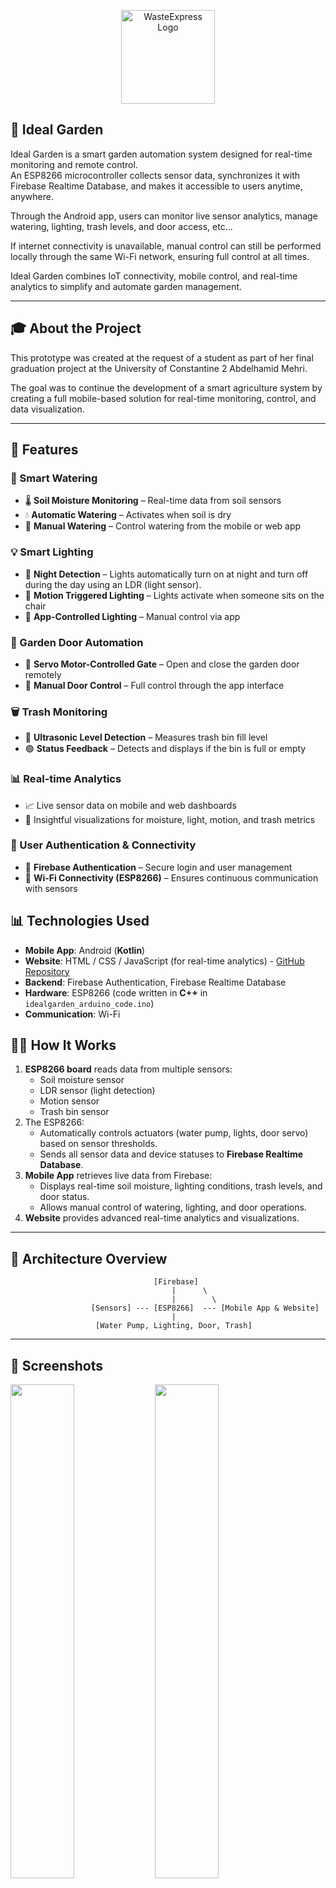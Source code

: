 <p align="center">
  <img src="https://i.imgur.com/jDC0An7.png" alt="WasteExpress Logo" width="150"/>
</p>

## 🌱 Ideal Garden

Ideal Garden is a smart garden automation system designed for real-time monitoring and remote control.  
An ESP8266 microcontroller collects sensor data, synchronizes it with Firebase Realtime Database, and makes it accessible to users anytime, anywhere.

Through the Android app, users can monitor live sensor analytics, manage watering, lighting, trash levels, and door access, etc... 

If internet connectivity is unavailable, manual control can still be performed locally through the same Wi-Fi network, ensuring full control at all times.

Ideal Garden combines IoT connectivity, mobile control, and real-time analytics to simplify and automate garden management.


---

## 🎓 About the Project
This prototype was created at the request of a student as part of her final graduation project at the University of Constantine 2 Abdelhamid Mehri.

The goal was to continue the development of a smart agriculture system by creating a full mobile-based solution for real-time monitoring, control, and data visualization.

---

## 🚀 Features

### 🌱 Smart Watering
- 🌡️ **Soil Moisture Monitoring** – Real-time data from soil sensors
- 💧 **Automatic Watering** – Activates when soil is dry
- 📱 **Manual Watering** – Control watering from the mobile or web app

### 💡 Smart Lighting
- 🌙 **Night Detection** – Lights automatically turn on at night and turn off during the day using an LDR (light sensor).
- 👤 **Motion Triggered Lighting** – Lights activate when someone sits on the chair
- 📲 **App-Controlled Lighting** – Manual control via app

### 🚪 Garden Door Automation
- 🔄 **Servo Motor-Controlled Gate** – Open and close the garden door remotely
- 🧭 **Manual Door Control** – Full control through the app interface

### 🗑️ Trash Monitoring
- 📏 **Ultrasonic Level Detection** – Measures trash bin fill level
- 🟢 **Status Feedback** – Detects and displays if the bin is full or empty

### 📊 Real-time Analytics
- 📈 Live sensor data on mobile and web dashboards
- 🧠 Insightful visualizations for moisture, light, motion, and trash metrics

### 🔐 User Authentication & Connectivity
- 🔐 **Firebase Authentication** – Secure login and user management
- 📶 **Wi-Fi Connectivity (ESP8266)** – Ensures continuous communication with sensors


## 📊 Technologies Used

- **Mobile App**: Android (**Kotlin**)
- **Website**: HTML / CSS / JavaScript (for real-time analytics) - [GitHub Repository](https://github.com/charafboulmerka/IdealGardenWebsite)
- **Backend**: Firebase Authentication, Firebase Realtime Database
- **Hardware**: ESP8266 (code written in **C++** in `idealgarden_arduino_code.ino`)
- **Communication**: Wi-Fi

## 👨‍💻 How It Works

1. **ESP8266 board** reads data from multiple sensors:
   - Soil moisture sensor
   - LDR sensor (light detection)
   - Motion sensor
   - Trash bin sensor
2. The ESP8266:
   - Automatically controls actuators (water pump, lights, door servo) based on sensor thresholds.
   - Sends all sensor data and device statuses to **Firebase Realtime Database**.
3. **Mobile App** retrieves live data from Firebase:
   - Displays real-time soil moisture, lighting conditions, trash levels, and door status.
   - Allows manual control of watering, lighting, and door operations.
4. **Website** provides advanced real-time analytics and visualizations.

---

## 🔢 Architecture Overview

```
                                [Firebase]
                                    |      \
                                    |        \
                  [Sensors] --- [ESP8266]  --- [Mobile App & Website]
                                    |                            
                   [Water Pump, Lighting, Door, Trash]
```

---

## 🌟 Screenshots

<p float="left">
  <img src="https://i.imgur.com/6nglZQg.jpeg" width="45%" />
  <img src="https://i.imgur.com/XspHdcD.jpeg" width="45%" />
  <img src="https://i.imgur.com/NFEfhwk.jpeg" width="45%" />
  <img src="https://i.imgur.com/jT137VU.jpeg" width="45%" />
  <img src="https://i.imgur.com/uVFhSJb.jpeg" width="45%" />
  <img src="https://i.imgur.com/2C0c2E6.jpeg" width="45%" />
  <img src="https://i.imgur.com/9LU7MCO.jpeg" width="45%" />
</p>

---


## 📬 Contact

**Charaf Boulmerka**  
Android & Laravel Developer | IoT & CRM Solutions.
📧 charaf.boulmerka25@gmail.com  

---

## 📝 License

This project is open-source and available under the [MIT License](LICENSE).

